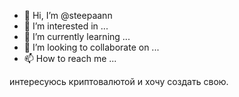 - 👋 Hi, I’m @steepaann
- 👀 I’m interested in ...
- 🌱 I’m currently learning ...
- 💞️ I’m looking to collaborate on ...
- 📫 How to reach me ...

<!---
steepaann/steepaann is a ✨ special ✨ repository because its `README.md` (this file) appears on your GitHub profile.
You can click the Preview link to take a look at your changes.
---> интересуюсь криптовалютой и хочу создать свою. 
